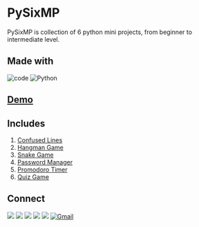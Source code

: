 
# PySixMP

PySixMP is collection of 6 python mini projects, from beginner to intermediate level.

## Made with
![code](https://img.shields.io/badge/Visual_Studio_Code-0078D4?style=for-the-badge&logo=visual%20studio%20code&logoColor=white)
![Python](https://img.shields.io/badge/python-3670A0?style=for-the-badge&logo=python&logoColor=ffdd54)

## [Demo](https://www.youtube.com)

## Includes
   1. [Confused Lines](https://github.com/aps08/py25/tree/main/Confused%20lines)
   2. [Hangman Game](https://github.com/aps08/py25/tree/main/Hangman%20Game)
   3. [Snake Game](https://github.com/aps08/py25/tree/main/Snake%20Game)
   4. [Password Manager](https://github.com/aps08/py25/tree/main/Password%20Manager)
   5. [Promodoro Timer](https://github.com/aps08/py25/tree/main/Pomodoro%20Timer)
   6. [Quiz Game](https://github.com/aps08/py25/tree/main/Quiz%20Game)

 ## Connect
<p>
 
 [![](https://img.shields.io/badge/Twitter-1DA1F2?style=for-the-badge&logo=twitter&logoColor=white)](https://twitter.com/aps08__)
 [![](https://img.shields.io/badge/Medium-12100E?style=for-the-badge&logo=medium&logoColor=white)](https://medium.com/@aps08)
 [![](https://img.shields.io/badge/LinkedIn-0077B5?style=for-the-badge&logo=linkedin&logoColor=white)](https://www.linkedin.com/in/aps08)
 [![](https://img.shields.io/badge/GitHub-100000?style=for-the-badge&logo=github&logoColor=white)](https://github.com/aps08)
 [![](https://img.shields.io/badge/YouTube-FF0000?style=for-the-badge&logo=youtube&logoColor=white)](https://www.youtube.com/channel/UC8biJQnoqm1s2FZ8LK90baA)
 [![Gmail](https://img.shields.io/badge/Gmail-D14836?style=for-the-badge&logo=gmail&logoColor=white)](mailto:anoopprsingh@gmail.com)
</p>
